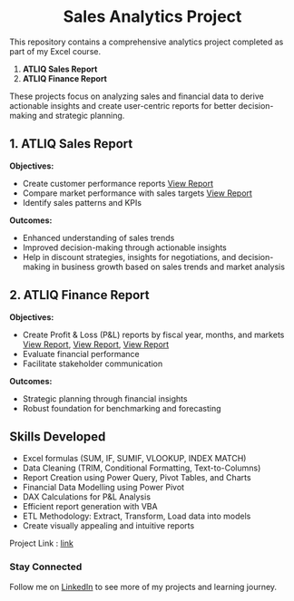 <div align="center">

# Sales Analytics Project  

</div>

This repository contains a comprehensive analytics project completed as part of my Excel course.

1) **ATLIQ Sales Report**  
2) **ATLIQ Finance Report**

These projects focus on analyzing sales and financial data to derive actionable insights and create user-centric reports for better decision-making and strategic planning.


## 1.  ATLIQ Sales Report  

**Objectives:**  
- Create customer performance reports [View Report](https://github.com/sowmisow25/Sales-Analytics/blob/main/Customer%20Sales%20Performance%20Report.pdf)
- Compare market performance with sales targets [View Report](https://github.com/sowmisow25/Sales-Analytics/blob/main/Market%20Performance%20vs%20Target%20Report.pdf) 
- Identify sales patterns and KPIs  

**Outcomes:**  
- Enhanced understanding of sales trends  
- Improved decision-making through actionable insights  
- Help in discount strategies, insights for negotiations, and decision-making in business growth based on sales trends and market analysis  

## 2.  ATLIQ Finance Report  

**Objectives:**  
- Create Profit & Loss (P&L) reports by fiscal year, months, and markets [View Report](https://github.com/sowmisow25/Sales-Analytics/blob/main/P%20%26%20L%20Statement%20by%20Fiscal%20Year.pdf), [View Report](https://github.com/sowmisow25/Sales-Analytics/blob/main/P%20%26%20L%20Statement%20by%20Markets.pdf), [View Report](https://github.com/sowmisow25/Sales-Analytics/blob/main/P%20%26%20L%20Statement%20by%20Months.pdf)
- Evaluate financial performance   
- Facilitate stakeholder communication  

**Outcomes:**  
- Strategic planning through financial insights  
- Robust foundation for benchmarking and forecasting  

## Skills Developed  

- Excel formulas (SUM, IF, SUMIF, VLOOKUP, INDEX MATCH)  
- Data Cleaning (TRIM, Conditional Formatting, Text-to-Columns)  
- Report Creation using Power Query, Pivot Tables, and Charts  
- Financial Data Modelling using Power Pivot  
- DAX Calculations for P&L Analysis  
- Efficient report generation with VBA  
- ETL Methodology: Extract, Transform, Load data into models  
- Create visually appealing and intuitive reports  

Project Link : [link](https://www.linkedin.com/feed/update/urn:li:activity:7291198137161895938/) 

### Stay Connected  
Follow me on [LinkedIn](https://www.linkedin.com/in/sowmya-sreenivasan/) to see more of my projects and learning journey.
